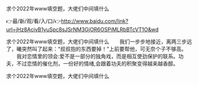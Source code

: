 求个2022年www填空题，大佬们中间填什么

👉最/新/观/看/入/口/👉http://www.baidu.com/link?url=jHz8AcivB1yuSpc8sJSrNM3GjOR6OSPiMLRbBTcVT1O&wd

求个2022年www填空题，大佬们中间填什么　　我们一步步地接近，离两三步远了，曦突然叫了起来：“叔叔抱的东西要掉！”上前要帮他，可无奈个子不够高。
　　我对恋情里的领会:爱不是一部分的独角戏，而是相互使劲保护的联系。功夫，不过恋情的催化剂，一份好的情绪,会跟着功夫的积聚变得越来越香醇。


求个2022年www填空题，大佬们中间填什么

